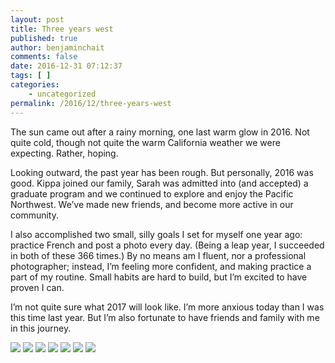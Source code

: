 ```yaml
---
layout: post
title: Three years west
published: true
author: benjaminchait
comments: false
date: 2016-12-31 07:12:37
tags: [ ]
categories:
    - uncategorized
permalink: /2016/12/three-years-west
---
```

The sun came out after a rainy morning, one last warm glow in 2016. Not quite cold, though not quite the warm California weather we were expecting. Rather, hoping.&nbsp;

Looking outward, the past year has been rough. But personally, 2016 was good. Kippa joined our family, Sarah was admitted into (and accepted) a graduate program and we continued to explore and enjoy the Pacific Northwest. We’ve made new friends, and become more active in our community.&nbsp;

I also accomplished two small, silly goals I set for myself one year ago: practice French and post a photo every day. (Being a leap year, I succeeded in both of these 366 times.) By no means am I fluent, nor a professional photographer; instead, I’m feeling more confident, and making practice a part of my routine. Small habits are hard to build, but I’m excited to have proven I can.&nbsp;

I’m not quite sure what 2017 will look like. I’m more anxious today than I was this time last year. But I’m also fortunate to have friends and family with me in this journey.&nbsp;

![][1]
![][2]
![][3]
![][4]
![][5]
![][6]
![][7]

 [1]: /wp-content/uploads/media/img/2016-ipad/Photo%20Dec%2031,%2016%2046%2021.jpeg
 [2]: /wp-content/uploads/media/img/2016-ipad/Photo%20Dec%2031,%2016%2046%2030.jpeg
 [3]: /wp-content/uploads/media/img/2016-ipad/Photo%20Dec%2031,%2016%2046%2038.jpeg
 [4]: /wp-content/uploads/media/img/2016-ipad/Photo%20Dec%2031,%2016%2046%2048.jpeg
 [5]: /wp-content/uploads/media/img/2016-ipad/Photo%20Dec%2031,%2016%2046%2055.jpeg
 [6]: /wp-content/uploads/media/img/2016-ipad/Photo%20Dec%2031,%2016%2047%2002.jpeg
 [7]: /wp-content/uploads/media/img/2016-ipad/Photo%20Dec%2031,%2016%2047%2007.jpeg
